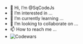 - 👋 Hi, I’m @SqCodeJs
- 👀 I’m interested in ...
- 🌱 I’m currently learning ...
- 💞️ I’m looking to collaborate on ...
- 📫 How to reach me ...
- ![Codewars](https://www.codewars.com/users/SqCode.js/badges/small)
<!---
SqCodeJs/SqCodeJs is a ✨ special ✨ repository because its `README.md` (this file) appears on your GitHub profile.
You can click the Preview link to take a look at your changes.
--->
